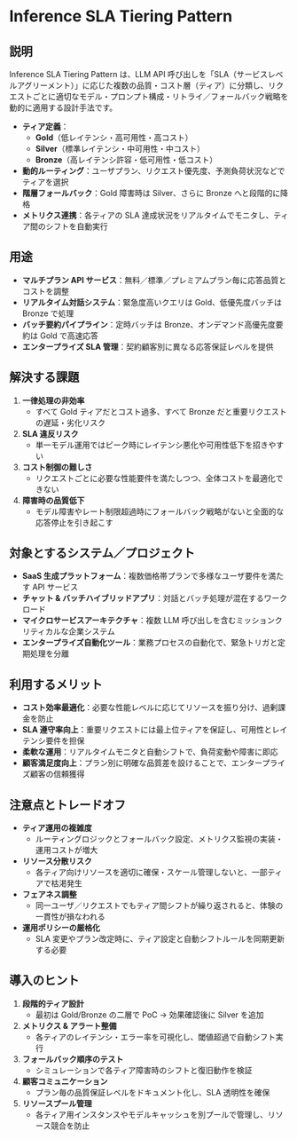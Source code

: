 # Inference SLA Tiering Pattern

## 説明  
Inference SLA Tiering Pattern は、LLM API 呼び出しを「SLA（サービスレベルアグリーメント）」に応じた複数の品質・コスト層（ティア）に分類し、リクエストごとに適切なモデル・プロンプト構成・リトライ／フォールバック戦略を動的に適用する設計手法です。  
- **ティア定義**：  
  - **Gold**（低レイテンシ・高可用性・高コスト）  
  - **Silver**（標準レイテンシ・中可用性・中コスト）  
  - **Bronze**（高レイテンシ許容・低可用性・低コスト）  
- **動的ルーティング**：ユーザプラン、リクエスト優先度、予測負荷状況などでティアを選択  
- **階層フォールバック**：Gold 障害時は Silver、さらに Bronze へと段階的に降格  
- **メトリクス連携**：各ティアの SLA 達成状況をリアルタイムでモニタし、ティア間のシフトを自動実行  

## 用途  
- **マルチプラン API サービス**：無料／標準／プレミアムプラン毎に応答品質とコストを調整  
- **リアルタイム対話システム**：緊急度高いクエリは Gold、低優先度バッチは Bronze で処理  
- **バッチ要約パイプライン**：定時バッチは Bronze、オンデマンド高優先度要約は Gold で高速応答  
- **エンタープライズ SLA 管理**：契約顧客別に異なる応答保証レベルを提供  

## 解決する課題  
1. **一律処理の非効率**  
   - すべて Gold ティアだとコスト過多、すべて Bronze だと重要リクエストの遅延・劣化リスク  
2. **SLA 違反リスク**  
   - 単一モデル運用ではピーク時にレイテンシ悪化や可用性低下を招きやすい  
3. **コスト制御の難しさ**  
   - リクエストごとに必要な性能要件を満たしつつ、全体コストを最適化できない  
4. **障害時の品質低下**  
   - モデル障害やレート制限超過時にフォールバック戦略がないと全面的な応答停止を引き起こす  

## 対象とするシステム／プロジェクト  
- **SaaS 生成プラットフォーム**：複数価格帯プランで多様なユーザ要件を満たす API サービス  
- **チャット & バッチハイブリッドアプリ**：対話とバッチ処理が混在するワークロード  
- **マイクロサービスアーキテクチャ**：複数 LLM 呼び出しを含むミッションクリティカルな企業システム  
- **エンタープライズ自動化ツール**：業務プロセスの自動化で、緊急トリガと定期処理を分離  

## 利用するメリット  
- **コスト効率最適化**：必要な性能レベルに応じてリソースを振り分け、過剰課金を防止  
- **SLA 遵守率向上**：重要リクエストには最上位ティアを保証し、可用性とレイテンシ要件を担保  
- **柔軟な運用**：リアルタイムモニタと自動シフトで、負荷変動や障害に即応  
- **顧客満足度向上**：プラン別に明確な品質差を設けることで、エンタープライズ顧客の信頼獲得  

## 注意点とトレードオフ  
- **ティア運用の複雑度**  
  - ルーティングロジックとフォールバック設定、メトリクス監視の実装・運用コストが増大  
- **リソース分散リスク**  
  - 各ティア向けリソースを適切に確保・スケール管理しないと、一部ティアで枯渇発生  
- **フェアネス調整**  
  - 同一ユーザ／リクエストでもティア間シフトが繰り返されると、体験の一貫性が損なわれる  
- **運用ポリシーの厳格化**  
  - SLA 変更やプラン改定時に、ティア設定と自動シフトルールを同期更新する必要  

## 導入のヒント  
1. **段階的ティア設計**  
   - 最初は Gold/Bronze の二層で PoC → 効果確認後に Silver を追加  
2. **メトリクス & アラート整備**  
   - 各ティアのレイテンシ・エラー率を可視化し、閾値超過で自動シフト実行  
3. **フォールバック順序のテスト**  
   - シミュレーションで各ティア障害時のシフトと復旧動作を検証  
4. **顧客コミュニケーション**  
   - プラン毎の品質保証レベルをドキュメント化し、SLA 透明性を確保  
5. **リソースプール管理**  
   - 各ティア用インスタンスやモデルキャッシュを別プールで管理し、リソース競合を防止  

